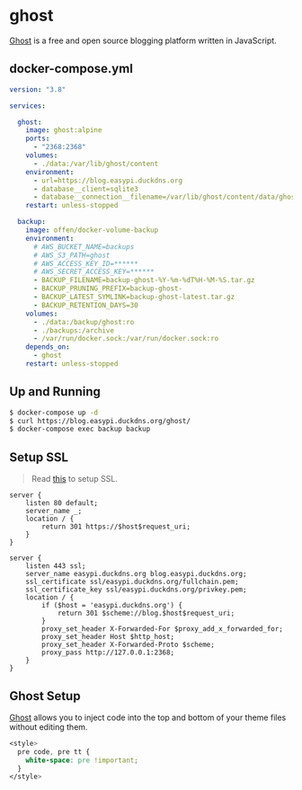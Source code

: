 ghost
=====

[Ghost][1] is a free and open source blogging platform written in JavaScript.

## docker-compose.yml

```yaml
version: "3.8"

services:

  ghost:
    image: ghost:alpine
    ports:
      - "2368:2368"
    volumes:
      - ./data:/var/lib/ghost/content
    environment:
      - url=https://blog.easypi.duckdns.org
      - database__client=sqlite3
      - database__connection__filename=/var/lib/ghost/content/data/ghost.db
    restart: unless-stopped

  backup:
    image: offen/docker-volume-backup
    environment:
      # AWS_BUCKET_NAME=backups
      # AWS_S3_PATH=ghost
      # AWS_ACCESS_KEY_ID=******
      # AWS_SECRET_ACCESS_KEY=******
      - BACKUP_FILENAME=backup-ghost-%Y-%m-%dT%H-%M-%S.tar.gz
      - BACKUP_PRUNING_PREFIX=backup-ghost-
      - BACKUP_LATEST_SYMLINK=backup-ghost-latest.tar.gz
      - BACKUP_RETENTION_DAYS=30
    volumes:
      - ./data:/backup/ghost:ro
      - ./backups:/archive
      - /var/run/docker.sock:/var/run/docker.sock:ro
    depends_on:
      - ghost
    restart: unless-stopped
```

## Up and Running

```bash
$ docker-compose up -d
$ curl https://blog.easypi.duckdns.org/ghost/
$ docker-compose exec backup backup
```

## Setup SSL

> Read [this][2] to setup SSL.

```nginx
server {
    listen 80 default;
    server_name _;
    location / {
        return 301 https://$host$request_uri;
    }
}

server {
    listen 443 ssl;
    server_name easypi.duckdns.org blog.easypi.duckdns.org;
    ssl_certificate ssl/easypi.duckdns.org/fullchain.pem;
    ssl_certificate_key ssl/easypi.duckdns.org/privkey.pem;
    location / {
        if ($host = 'easypi.duckdns.org') {
            return 301 $scheme://blog.$host$request_uri;
        }
        proxy_set_header X-Forwarded-For $proxy_add_x_forwarded_for;
        proxy_set_header Host $http_host;
        proxy_set_header X-Forwarded-Proto $scheme;
        proxy_pass http://127.0.0.1:2368;
    }
}
```

## Ghost Setup

[Ghost][3] allows you to inject code into the top and bottom of your theme
files without editing them.

```css
<style>
  pre code, pre tt {
    white-space: pre !important;
  }
</style>
```

[1]: https://ghost.org/
[2]: http://support.ghost.org/setup-ssl-self-hosted-ghost/
[3]: https://blog.easypi.duckdns.org/ghost/settings/code-injection/
